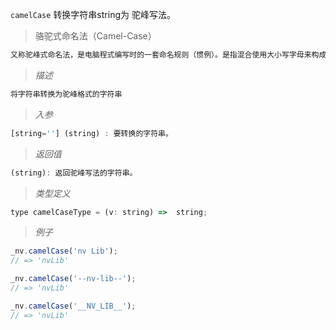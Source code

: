 `camelCase` 转换字符串string为 驼峰写法。

> 骆驼式命名法（Camel-Case）

```javascript
又称驼峰式命名法，是电脑程式编写时的一套命名规则（惯例）。是指混合使用大小写字母来构成变量和函数的名字。
```
> *描述*

```javascript
将字符串转换为驼峰格式的字符串
```

> *入参*

```javascript
[string=''] (string) : 要转换的字符串。
```

> *返回值*

```javascript
(string): 返回驼峰写法的字符串。
```

> *类型定义*

```javascript
type camelCaseType = (v: string) =>  string;
```

> *例子*

```javascript
_nv.camelCase('nv Lib');
// => 'nvLib'
```

```javascript
_nv.camelCase('--nv-lib--');
// => 'nvLib'
```

```javascript
_nv.camelCase('__NV_LIB__');
// => 'nvLib'
```


